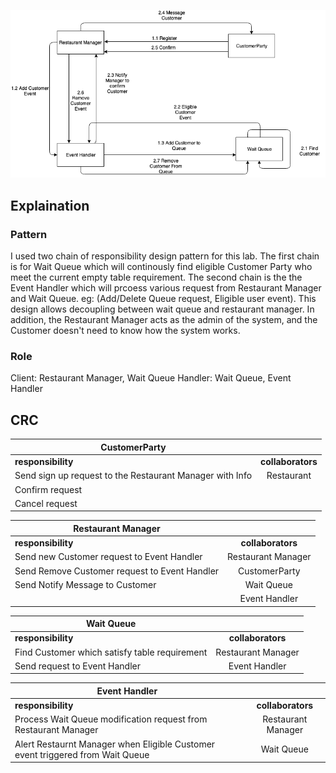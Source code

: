 ![alt text](https://github.com/ckloi/cmpe202/blob/master/lab4/output/din-tai-fung.png "din tai fung")


## Explaination

### Pattern

I used two chain of responsibility design pattern for this lab. The first chain is for Wait Queue which will continously find eligible Customer Party who meet the current empty table requirement. The second chain is the the Event Handler which will prcoess various request from Restaurant Manager and Wait Queue. eg: (Add/Delete Queue request, Eligible user event). This design allows decoupling between wait queue and restaurant manager. In addition, the Restaurant Manager acts as the admin of the system, and the Customer doesn't need to know how the system works.

### Role

Client: Restaurant Manager, Wait Queue
Handler: Wait Queue, Event Handler



## CRC

| CustomerParty   |       | 
|----------|:-------------:|
|**responsibility** | **collaborators**|
| Send sign up request to the Restaurant Manager with Info | Restaurant |
| Confirm request |      |
| Cancel request   |      | 

| Restaurant Manager  |            | 
|----------|:-------------:|
|**responsibility** | **collaborators**|
| Send new Customer request to Event Handler | Restaurant Manager |
| Send Remove Customer request to Event Handler |  CustomerParty | 
| Send Notify Message to Customer              |Wait Queue|
|                                           |Event Handler|

| Wait Queue   |            | 
|----------|:-------------:|
|**responsibility** | **collaborators**|
| Find Customer which satisfy table requirement | Restaurant Manager |
| Send request to Event Handler | Event Handler | 

| Event Handler   |            | 
|----------|:-------------:|
|**responsibility** | **collaborators** |
| Process Wait Queue modification request from Restaurant Manager  | Restaurant Manager |
| Alert Restaurnt Manager when Eligible Customer event triggered from Wait Queue  | Wait Queue | 

